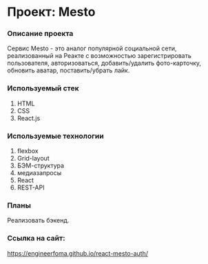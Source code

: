 # Проект: Mesto

### Описание проекта
Сервис Mesto - это аналог популярной социальной сети, реализованный на  Реакте с возможностью зарегистрировать пользователя, авторизоваться, добавить/удалить фото-карточку, обновить аватар, поставить/убрать лайк. 

### Используемый стек
1. HTML
2. CSS
3. React.js

### Используемые технологии
1. flexbox
2. Grid-layout
3. БЭМ-структура
4. медиазапросы
5. React
6. REST-API

### Планы
Реализовать бэкенд.

### Ссылка на сайт:
https://engineerfoma.github.io/react-mesto-auth/
